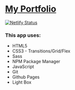 # [My Portfolio](https://khairul-abdi.github.io/portfolio 'Click To View')

[![Netlify Status](https://api.netlify.com/api/v1/badges/964250dd-bb9e-4a5d-96a2-fe1b15c46d32/deploy-status)](https://khairul-abdi.netlify.com/)

### This app uses:

- HTML5
- CSS3 - Transitions/Grid/Flex
- Sass
- NPM Package Manager
- JavaScript
- Git
- Github Pages
- Light Box
